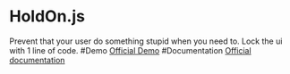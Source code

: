 # HoldOn.js
Prevent that your user do something stupid when you need to. Lock the ui with 1 line of code.
#Demo
[Official Demo](https://sdkcarlos.github.io/sites/holdon.html)
#Documentation
[Official documentation](http://docs.ourcodeworld.com/projects/holdon-js)
